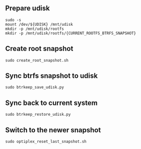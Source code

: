 ## Prepare udisk
```
sudo -s
mount /dev/${UDISK} /mnt/udisk
mkdir -p /mnt/udisk/rootfs
mkdir -p /mnt/udisk/rootfs/{CURRENT_ROOTFS_BTRFS_SNAPSHOT}
```

## Create root snapshot
```
sudo create_root_snapshot.sh
```

## Sync btrfs snapshot to udisk
```
sudo btrkeep_save_udisk.py
```

## Sync back to current system
```
sudo btrkeep_restore_udisk.py
```

## Switch to the newer snapshot
```
sudo optiplex_reset_last_snapshot.sh
```
